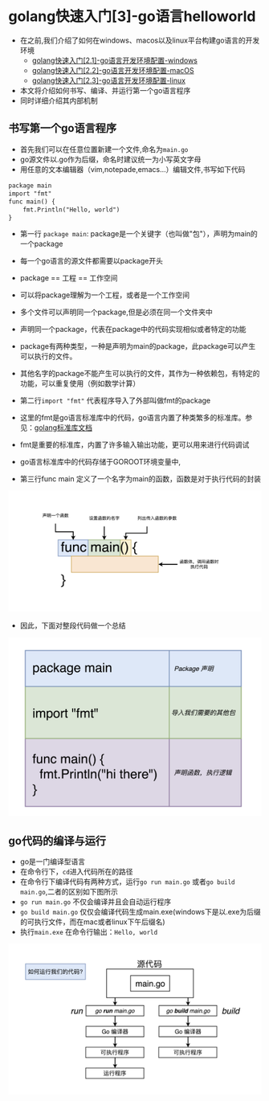 # golang快速入门[3]-go语言helloworld
* 在之前,我们介绍了如何在windows、macos以及linux平台构建go语言的开发环境
    + [golang快速入门[2.1]-go语言开发环境配置-windows](https://zhuanlan.zhihu.com/p/105462515)
    + [golang快速入门[2.2]-go语言开发环境配置-macOS](https://zhuanlan.zhihu.com/p/105551487)
    + [golang快速入门[2.3]-go语言开发环境配置-linux](https://zhuanlan.zhihu.com/p/105556890)
* 本文将介绍如何书写、编译、并运行第一个go语言程序
* 同时详细介绍其内部机制

## 书写第一个go语言程序
* 首先我们可以在任意位置新建一个文件,命名为`main.go`
* go源文件以.go作为后缀，命名时建议统一为小写英文字母
* 用任意的文本编辑器（vim,notepade,emacs...）编辑文件,书写如下代码
```
package main
import "fmt"
func main() {
	fmt.Println("Hello, world")
}
```
* 第一行 `package main`: package是一个关键字（也叫做"包"），声明为main的一个package
* 每一个go语言的源文件都需要以package开头
* package == 工程 == 工作空间
* 可以将package理解为一个工程，或者是一个工作空间
* 多个文件可以声明同一个package,但是必须在同一个文件夹中
* 声明同一个package，代表在package中的代码实现相似或者特定的功能
* package有两种类型，一种是声明为main的package，此package可以产生可以执行的文件。
* 其他名字的package不能产生可以执行的文件，其作为一种依赖包，有特定的功能，可以重复使用（例如数学计算）


* 第二行`import "fmt"` 代表程序导入了外部叫做fmt的package
* 这里的fmt是go语言标准库中的代码，go语言内置了种类繁多的标准库。参见：[golang标准库文档](https://golang.org/pkg/)
* fmt是重要的标准库，内置了许多输入输出功能，更可以用来进行代码调试
* go语言标准库中的代码存储于GOROOT环境变量中,


* 第三行func main 定义了一个名字为main的函数，函数是对于执行代码的封装

![image](../image/golang[2.3]-1.png)

* 因此，下面对整段代码做一个总结

![image](../image/golang[2.3]-2.png)

## go代码的编译与运行
* go是一门编译型语言
* 在命令行下，`cd`进入代码所在的路径
* 在命令行下编译代码有两种方式，运行`go run main.go` 或者`go build main.go`,二者的区别如下图所示
* `go run main.go` 不仅会编译并且会自动运行程序
* `go build main.go` 仅仅会编译代码生成main.exe(windows下是以.exe为后缀的可执行文件，而在mac或者linux下午后缀名)
* 执行`main.exe` 在命令行输出：`Hello, world`

![image](../image/golang[2.3]-3.png)

